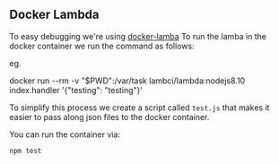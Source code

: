 ## Docker Lambda

To easy debugging we're using [docker-lamba](https://github.com/lambci/docker-lambda)
To run the lamba in the docker container we run the command as follows:

eg.

docker run --rm -v "$PWD":/var/task lambci/lambda:nodejs8.10 index.handler '{"testing": "testing"}'

To simplify this process we create a script called `test.js` that makes
it easier to pass along json files to the docker container.

You can run the container via:

`npm test`


